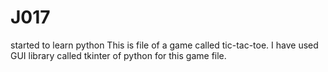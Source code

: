 # J017
started to learn python
 This is file of a game called tic-tac-toe.
 I have used GUI library called tkinter of python for this game file.
